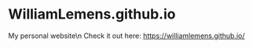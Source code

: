 # WilliamLemens.github.io
My personal website\n
Check it out here: https://williamlemens.github.io/
